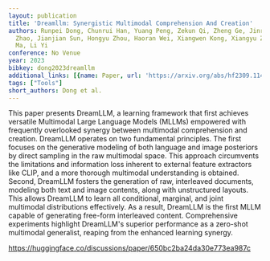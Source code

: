 ```yaml
---
layout: publication
title: 'Dreamllm: Synergistic Multimodal Comprehension And Creation'
authors: Runpei Dong, Chunrui Han, Yuang Peng, Zekun Qi, Zheng Ge, Jinrong Yang, Liang
  Zhao, Jianjian Sun, Hongyu Zhou, Haoran Wei, Xiangwen Kong, Xiangyu Zhang, Kaisheng
  Ma, Li Yi
conference: No Venue
year: 2023
bibkey: dong2023dreamllm
additional_links: [{name: Paper, url: 'https://arxiv.org/abs/hf2309.11499'}]
tags: ["Tools"]
short_authors: Dong et al.
---
```

This paper presents DreamLLM, a learning framework that first achieves versatile Multimodal Large Language Models (MLLMs) empowered with frequently overlooked synergy between multimodal comprehension and creation. DreamLLM operates on two fundamental principles. The first focuses on the generative modeling of both language and image posteriors by direct sampling in the raw multimodal space. This approach circumvents the limitations and information loss inherent to external feature extractors like CLIP, and a more thorough multimodal understanding is obtained. Second, DreamLLM fosters the generation of raw, interleaved documents, modeling both text and image contents, along with unstructured layouts. This allows DreamLLM to learn all conditional, marginal, and joint multimodal distributions effectively. As a result, DreamLLM is the first MLLM capable of generating free-form interleaved content. Comprehensive experiments highlight DreamLLM's superior performance as a zero-shot multimodal generalist, reaping from the enhanced learning synergy.

https://huggingface.co/discussions/paper/650bc2ba24da30e773ea987c